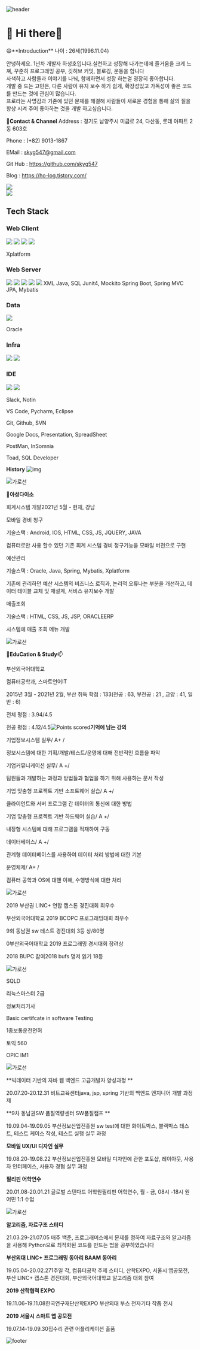 ![header](https://capsule-render.vercel.app/api?type=waving&height=200&fontAlign=80&fontAlignY=40&color=timeGradient&section=header)

<h1>👋 Hi there👋</h1>
😄**Introduction**
나이 : 26세(1996.11.04)

안녕하세요. 1년차 개발자 하성호입니다.실천하고 성장해 나가는데에 즐거움을 크게 느껴, 꾸준히 프로그래밍 공부, 깃허브 커밋, 블로깅, 운동을 합니다 <br/>
사색하고 사람들과 이야기를 나눠, 함께하면서 성장 하는걸 굉장히 좋아합니다.<br/>
개발 중 드는 고민은, 다른 사람이 유지 보수 하기 쉽게, 확장성있고 가독성이 좋은 코드를 만드는 것에 관심이 많습니다.<br/>
프로라는 사명감과 기존에 있던 문제를 해결해 사람들이 새로운 경험을 통해 삶의 질을 향상 시켜 주어 좋아하는 것을 개발 하고싶습니다.<br/>

💬**Contact & Channel**
Address : 경기도 남양주시 미금로 24, 다산동, 롯데 아파트 2동 603호

Phone : (+82) 9013-1867

EMail : [skyg547@gmail.com](mailto:skyg547@gmail.com)

Git Hub : https://github.com/skyg547

Blog : https://ho-log.tistory.com/

<img src="http://mazassumnida.wtf/api/generate_badge?boj=skyg547" /><br />
<img src="https://github-readme-stats.vercel.app/api?username=skyg547&count_private=true&show_icons=true&theme=omni" />

<h2>Tech Stack</h2>

<h3>Web Client</h3>
<img src="https://img.shields.io/badge/HTML5-E34F26?stylt&logo=HTML5&logoColor=white" />
<img src="https://img.shields.io/badge/CSS3-1572B6?style=flat&logo=CSS3&logoColor=white" />
<img src="https://img.shields.io/badge/JavaScript-F7DF1E?style=flat&logo=JavaScript&logoColor=black" />
<img src="https://img.shields.io/badge/jQuery-0769AD?style=flat&logo=jQuery&logoColor=white" />
<p>Xplatform</p>

<h3>Web Server</h3>
<img src="https://img.shields.io/badge/Java-007396?style=flat&logo=Java&logoColor=white" />
<img src="https://img.shields.io/badge/Spring-6DB33F?style=flat&logo=Spring&logoColor=white" />
<img src="https://img.shields.io/badge/Maven-C71A36?style=flat&logo=Apache%20Maven&logoColor=white" />
<img src="https://img.shields.io/badge/Gradle-02303A?style=flat&logo=Gradle&logoColor=white" />
<img src="https://img.shields.io/badge/JSON%20Web%20Tokens-000000?style=flat&logo=JSON%20Web%20Tokens&logoColor=white" />
XML
Java, SQL
Junit4, Mockito
Spring Boot, Spring MVC
JPA, Mybatis

<h3>Data</h3>
<img src="https://img.shields.io/badge/MySQL-4479A1?style=flat&logo=MySQL&logoColor=white" />
<p>Oracle</p>

<h3>Infra</h3>
<img src="https://img.shields.io/badge/Git-F05032?style=flat&logo=Git&logoColor=white" />
<img src="https://img.shields.io/badge/Jenkins-D24939?style=flat&logo=Jenkins&logoColor=white" />

<h3>IDE</h3>
<img src="https://img.shields.io/badge/Visual%20Studio%20Code-007ACC?style=flat&logo=Visual%20Studio%20Code&logoColor=white" />
<img src="https://img.shields.io/badge/Intellij%20IDEA-000000?style=flat&logo=Intellij%20IDEA&logoColor=white" />

Slack, Notin

VS Code, Pycharm, Eclipse

Git, Github, SVN

Google Docs, Presentation, SpreadSheet

PostMan, InSomnia

Toad, SQL Developer

<!-- <img src="http://mazassumnida.wtf/api/mini/generate_badge?boj=skyg547" /> -->

**History**
![img](https://lh6.googleusercontent.com/qicqIC9QOavO_pyVee-NS3E7EWgHDtu2PySoU_qhhxx7IlzrWK_M3TIrzuGHVWzkjHC2f-9LohSGzdYOU6Xgzx5vqfX1KSAmQoEDhyjbotzHnjxUSZF7fGDPmsCIXE1wZNUodDNt)


![가로선](https://lh6.googleusercontent.com/rO2v3sDVjdNwFxw-AxLXjTx3IoTqKjeqG5bYaNQnqPCYN1B6-42SPkIZ8LO6emQMGGjBpqlp__kM0Plc6wwiPc72EK_GYpK2J5zZMXB9MaQ7giauXA1MsstdQKeckZvWg2Lu9X2d)

🔭**아성다이소**

회계시스템 개발2021년 5월 - 현재, 강남 


모바일 경비 청구 

기술스택 : Android, IOS, HTML, CSS, JS, JQUERY, JAVA

컴퓨터로만 사용 할수 있던 기존 회계 시스템 경비 청구기능을 모바일 버전으로 구현



예산관리 

기술스택 : Oracle, Java, Spring, Mybatis, Xplatform

기존에 관리하던 예산 시스템의 비즈니스 로직과, 논리적 오류나는 부분을 개선하고, 데이터 테이블 교체 및 재설계, 서비스 유지보수 개발



매출조회

기술스택 : HTML, CSS, JS, JSP, ORACLEERP 

시스템에 매출 조회 메뉴 개발 


![가로선](https://lh6.googleusercontent.com/ySMHM29SDIH4nkc2_rU43WHQEpqged7ARvShZ7pb450d0wPKoHO2Gux3_TpR_yAcLeM3Um_SCP8bUHsXKA9UclWar8i3hT0F3Qx-IWHhShCv7Nvdt0iGWAE8rHG9kLBqOWp0dAYA)

🌱**EduCation & Study**📫    <br /> 

부산외국어대학교

컴퓨터공학과, 스마트언어IT

2015년 3월 - 2021년 2월, 부산
취득 학점 : 133(전공 : 63, 부전공 : 21 , 교양 : 41, 일반 : 6) 

전체 평점 : 3.94/4.5 

전공 평점 : 4.12/4.5![Points scored](https://lh6.googleusercontent.com/6HSF9cxNN6M48V05kzFZSK5ygyNcnZ-qZhN1tLXjUHBVdJ0_eE3CQaqwfPf0H7v8SOE6WPXx7bxB6gbAy_1df-F207SDi_SH4dWsncwwXZu-eI7AM7aspY-rTYdRFYQDkCGVKT1L)**기억에 남는 강의**

기업정보시스템 실무/ A+ / 

정보시스템에 대한 기획/개발/테스트/운영에 대해 전반적인 흐름을 파악



기업커뮤니케이션 실무/ A +/ 

팀원들과 개발하는 과정과 방법들과 협업을 하기 위해 사용하는 문서 작성



기업 맞춤형 프로젝트 기반 소프트웨어 실습/ A +/ 

클라이언트와 서버 프로그램 간 데이터의 통신에 대한 방법 



기업 맞춤형 프로젝트 기반 하드웨어 실습/ A +/

 내장형 시스템에 대해 프로그램을 적재하여 구동



데이터베이스/ A +/ 

관계형 데이터베이스를 사용하여 데이터 처리 방법에 대한 기본



운영체제/ A+ / 

컴퓨터 공학과 OS에 대핸 이해, 수행방식에 대한 처리



![가로선](https://lh6.googleusercontent.com/rO2v3sDVjdNwFxw-AxLXjTx3IoTqKjeqG5bYaNQnqPCYN1B6-42SPkIZ8LO6emQMGGjBpqlp__kM0Plc6wwiPc72EK_GYpK2J5zZMXB9MaQ7giauXA1MsstdQKeckZvWg2Lu9X2d)

2019 부산권 LINC+ 연합 캡스톤 경진대회 최우수

부산외국어대학교 2019 BCOPC 프로그래밍대회 	최우수

9회 동남권 sw 테스트 경진대회 3등 상/80명

0부산외국어대학교 2019 프로그래밍 경시대회 장려상

2018 BUPC 참여2018 bufs 명저 읽기 18등



![가로선](https://lh6.googleusercontent.com/rO2v3sDVjdNwFxw-AxLXjTx3IoTqKjeqG5bYaNQnqPCYN1B6-42SPkIZ8LO6emQMGGjBpqlp__kM0Plc6wwiPc72EK_GYpK2J5zZMXB9MaQ7giauXA1MsstdQKeckZvWg2Lu9X2d)

SQLD 

리눅스마스터 2급

정보처리기사

Basic certifcate in software Testing

1종보통운전면허

토익 560

OPIC IM1	



![가로선](https://lh6.googleusercontent.com/F9nNowRtdVgUINNg0k8ALDM_LLP5V0t-djf3AKIajJGyOSdpb0Dko4gmrXZ1uzLXWhXhY3GYF3IfzYoGTD6l60ZdCJ56soRTy2NxmmZta4BuO6OJXgeZ6A3fscc9FPuQtr3nh89n)

**빅데이터 기반의 자바 웹 백엔드 고급개발자 양성과정	**

20.07.20-20.12.31	비트교육센터java, jsp, spring 기반의 백엔드 엔지니어 개발 과정제 

**9차 동남권SW 품질역량센터 SW품질캠프	**

19.09.04-19.09.05	부산정보산업진흥원	sw test에 대한 화이트박스, 블랙박스 테스트, 테스트 케이스 작성, 테스트 실행 실무 과정

**모바일 UX/UI 디자인 실무**

19.08.20-19.08.22	부산정보산업진흥원	모바일 디자인에 관한 포토샵, 레이아웃, 사용자 인터페이스, 사용자 경혐 실무 과정

**필리핀 어학연수**	

20.01.08-20.01.21	글로벌 스탠다드 어학원필리핀 어학연수, 월 - 금, 08시 -18시 원어민 1:1 수업



![가로선](https://lh6.googleusercontent.com/F9nNowRtdVgUINNg0k8ALDM_LLP5V0t-djf3AKIajJGyOSdpb0Dko4gmrXZ1uzLXWhXhY3GYF3IfzYoGTD6l60ZdCJ56soRTy2NxmmZta4BuO6OJXgeZ6A3fscc9FPuQtr3nh89n)

**알고리즘, 자료구조 스터디**

21.03.29-21.07.05 매주 백준, 프로그래머스에서 문제를 정하여 자료구조와 알고리즘을 사용해 Python으로 최적화된 코드를 만드는 법을 공부하였습니다

**부산외대 LINC+ 프로그래밍 동아리 BAAM 동아리**

19.05.04-20.02.271주일 각, 컴퓨터공학 주제 스터디, 산학EXPO, 서울시 앱공모전, 부산 LINC+ 캡스톤 경진대회, 부산외국어대학교 알고리즘 대회 참여

**2019 산학협력 EXPO**	

19.11.06-19.11.08한국연구재단산학EXPO 부산외대 부스 전자기타 작품 전시

**2019 서울시 스마트 앱 공모전**

19.07.14-19.09.30집수리 관련 어플리케이션 출품 

![footer](https://capsule-render.vercel.app/api?type=waving&height=200&fontAlign=80&fontAlignY=40&color=timeGradient&section=footer)


<!--

- 🔭 I’m currently working on ...

- 🌱 I’m currently learning ...

- 👯 I’m looking to collaborate on ...

- 🤔 I’m looking for help with ...

- 💬 Ask me about ...

- 📫 How to reach me: ...

- 😄 Pronouns: ...

- ⚡ Fun fact: ...

-->
